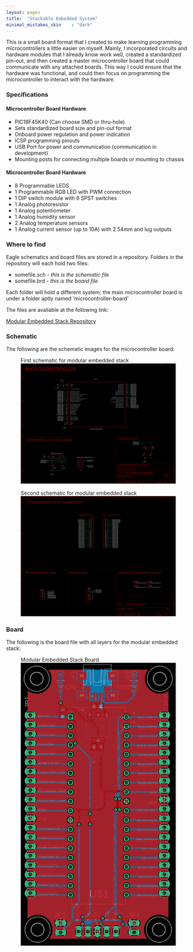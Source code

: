 ```yaml
---
layout: pages
title:  "Stackable Embedded System"
minimal_mistakes_skin    : "dark"
---
```


This is a small board format that I created to make learning programming microcontrollers a little easier on myself.
Mainly, I incorporated circuits and hardware modules that I already know work well, created a standardized pin-out,
and then created a master microcontroller board that could communicate with any attached boards. This way I could
ensure that the hardware was functional, and could then focus on programming the microcontroller to interact with 
the hardware. 

### Specifications ###

#### Microcontroller Board Hardware ####
<ul style="list-style-type:square">
   <li> PIC18F45K40 (Can choose SMD or thru-hole) </li>
   <li> Sets standardized board size and pin-out format </li>
   <li> Onboard power regulation and power indication </li>
   <li> ICSP programming pinouts </li>
   <li> USB Port for power and communication (communication in development) </li>
   <li> Mounting posts for connecting multiple boards or mounting to chassis</li>
   </ul>
   
#### Microcontroller Board Hardware ####
<ul style="list-style-type:square">
   <li> 8 Programmable LEDS </li>
   <li> 1 Programmable RGB LED with PWM connection </li>
   <li> 1 DIP switch module with 6 SPST switches</li>
   <li> 1 Analog photoresistor </li>
   <li> 1 Analog potentiometer </li>
   <li> 1 Analog humidity sensor </li>
   <li> 2 Analog temperature sensors </li>
   <li> 1 Analog current sensor (up to 10A) with 2.54mm and lug outputs </li>
   </ul>
   
### Where to find ###

Eagle schematics and board files are stored in a repository.
Folders in the repository will each hold two files:

<ul style="list-style-type:square">
<li>somefile.sch - <i>this is the schematic file</i></li>
<li>somefile.brd - <i>this is the board file</i></li>
</ul>
	
Each folder will hold a different system; the main microcontroller board is under a folder aptly named 'microcontroller-board'

The files are avaliable at the following link:

<a href="https://github.com/david-story/modular-embedded-stack">Modular Embedded Stack Repository </a>

### Schematic ###

The following are the schematic images for the microcontroller board:

<figure class="one">
	<figcaption>First schematic for modular embedded stack</figcaption>
    <a href="/assets/images/project-microcontroller-schem1.png"><img src="/assets/images/project-microcontroller-schem1.png"></a>
</figure>

<figure class="one">
	<figcaption>Second schematic for modular embedded stack</figcaption>
    <a href="/assets/images/project-microcontroller-schem2.png"><img src="/assets/images/project-microcontroller-schem2.png"></a>
</figure>

### Board ###

The following is the board file with all layers for the modular embedded stack:

<figure class="one">
	<figcaption>Modular Embedded Stack Board</figcaption>
    <a href="/assets/images/project-microcontroller-board.png"><img src="/assets/images/project-microcontroller-board.png"></a>
</figure>
